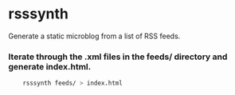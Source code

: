 # rsssynth
Generate a static microblog from a list of RSS feeds. 

### Iterate through the .xml files in the feeds/ directory and generate index.html.
```bash
    rsssynth feeds/ > index.html
```

